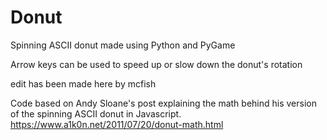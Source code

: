 # Donut
Spinning ASCII donut made using Python and PyGame

Arrow keys can be used to speed up or slow down the donut's rotation

edit has been made here by mcfish

Code based on Andy Sloane's post explaining the math behind his version of the spinning ASCII donut in Javascript.
https://www.a1k0n.net/2011/07/20/donut-math.html
